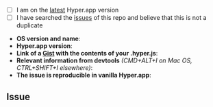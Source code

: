 <!--
  Hi there! Thank you for discovering and submitting an issue. 

  Before you submit this; let's make sure of a few things. 
  Please make sure the following boxes are ticked if they are correct.
  If not, please try and fulfil these first.
-->

- [ ] I am on the [latest](https://github.com/zeit/hyper/releases/latest) Hyper.app version
- [ ] I have searched the [issues](https://github.com/zeit/hyper/issues) of this repo and believe that this is not a duplicate

<!-- 
  Once those are done, if you're able to fill in the following list with your information,
  it'd be very helpful to whoever handles the issue.
-->

- **OS version and name**: <!-- Replace with version + name -->
- **Hyper.app version**: <!-- Replace with version -->
- **Link of a [Gist](https://gist.github.com/) with the contents of your .hyper.js**: <!-- Gist Link Here -->
- **Relevant information from devtools** _(CMD+ALT+I on Mac OS, CTRL+SHIFT+I elsewhere)_: <!-- Replace with info if applicable, or N/A -->
- **The issue is reproducible in vanilla Hyper.app**: <!-- Replace with info if applicable, or `Is Vanilla`. (Vanilla means Hyper.app without any add-ons or extras. Straight out of the box.) -->

## Issue
<!-- Now feel free to write your issue, but please be descriptive! Thanks again 🙌 ❤️ -->
